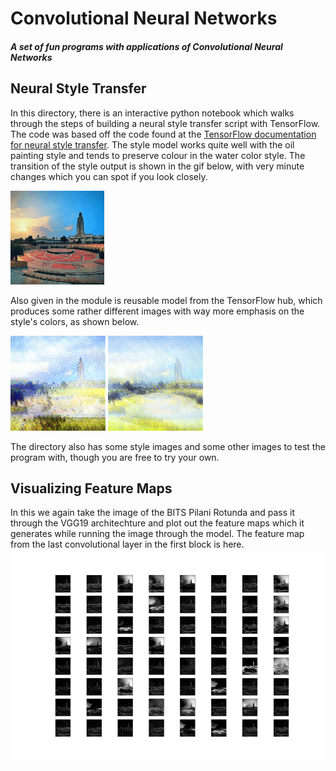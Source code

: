 # Convolutional Neural Networks
##### A set of fun programs with applications of Convolutional Neural Networks

## Neural Style Transfer
In this directory, there is an interactive python notebook which walks through the steps of building a neural style transfer script with TensorFlow. The code was based off the code found at the [TensorFlow documentation for neural style transfer](https://www.tensorflow.org/tutorials/generative/style_transfer). The style model works quite well with the oil painting style and tends to preserve colour in the water color style. The transition of the style output is shown in the gif below, with very minute changes which you can spot if you look closely.

![The BITS Pilani Rotunda in Water Color style](https://raw.githubusercontent.com/sbalan7/ConvNets/master/Neural%20Style%20Transfer/Images/outputs/rotunda-water-color.gif)

Also given in the module is reusable model from the TensorFlow hub, which produces some rather different images with way more emphasis on the style's colors, as shown below.

![TensorFlow Hub output 1](https://raw.githubusercontent.com/sbalan7/ConvNets/master/Neural%20Style%20Transfer/Images/outputs/rotunda-water-color(1).png) ![TensorFlow Hub output 2](https://raw.githubusercontent.com/sbalan7/ConvNets/master/Neural%20Style%20Transfer/Images/outputs/rotunda-water-color(2).png)

The directory also has some style images and some other images to test the program with, though you are free to try your own.

## Visualizing Feature Maps
In this we again take the image of the BITS Pilani Rotunda and pass it through the VGG19 architechture and plot out the feature maps which it generates while running the image through the model. The feature map from the last convolutional layer in the first block is here.
<img src="https://raw.githubusercontent.com/sbalan7/ConvNets/master/Visualizing%20Feature%20Maps/fmap.png" data-canonical-src="https://raw.githubusercontent.com/sbalan7/ConvNets/master/Visualizing%20Feature%20Maps/fmap.png" width="576" height="342" />
